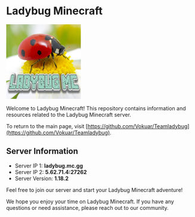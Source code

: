 # Ladybug Minecraft

<img src="https://github.com/Vokuar/Teamladybug/blob/main/images/LadybugLogo.jpg?raw=true" alt="Ladybug Minecraft Logo" width="200">

Welcome to Ladybug Minecraft! This repository contains information and resources related to the Ladybug Minecraft server.

To return to the main page, visit [https://github.com/Vokuar/Teamladybug](https://github.com/Vokuar/Teamladybug).

## Server Information

- Server IP 1: **ladybug.mc.gg**
- Server IP 2: **5.62.71.4:27262**
- Server Version: **1.18.2**

Feel free to join our server and start your Ladybug Minecraft adventure!

We hope you enjoy your time on Ladybug Minecraft. If you have any questions or need assistance, please reach out to our community.
